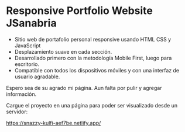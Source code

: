# Responsive Portfolio Website JSanabria

- Sitio web de portafolio personal responsive usando HTML CSS y JavaScript
- Desplazamiento suave en cada sección.
- Desarrollado primero con la metodología Mobile First, luego para escritorio.
- Compatible con todos los dispositivos móviles y con una interfaz de usuario agradable.

 Espero sea de su agrado mi página. Aun falta por pulir y agregar información.

Cargue el proyecto en una página para poder ser visualizado desde un servidor:

https://snazzy-kulfi-aef7be.netlify.app/